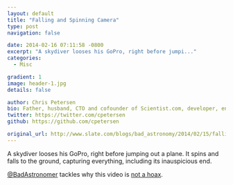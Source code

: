 ```yaml
---
layout: default
title: "Falling and Spinning Camera"
type: post
navigation: false

date: 2014-02-16 07:11:58 -0800
excerpt: "A skydiver looses his GoPro, right before jumpi..."
categories:
  - Misc

gradient: 1
image: header-1.jpg
details: false

author: Chris Petersen
bio: Father, husband, CTO and cofounder of Scientist.com, developer, entrepreneur and technologist.
twitter: https://twitter.com/cpetersen
github: https://github.com/cpetersen

original_url: http://www.slate.com/blogs/bad_astronomy/2014/02/15/falling_camera_spinning_camera_strobes_and_falls_into_a_pigpen.html
---
```



A skydiver looses his GoPro, right before jumping out a plane. It spins and falls to the ground, capturing everything, including its inauspicious end. 

  [@BadAstronomer](https://twitter.com/BadAstronomer)  tackles why this video is  [not a hoax](http://www.slate.com/blogs/bad_astronomy/2014/02/15/falling_camera_spinning_camera_strobes_and_falls_into_a_pigpen.html). 
